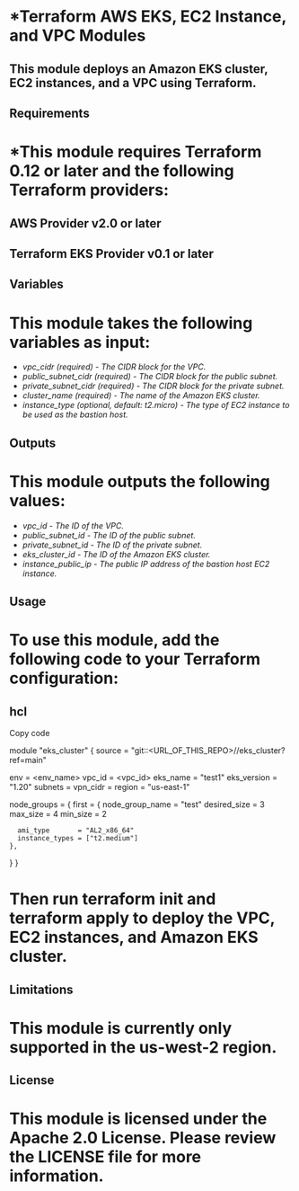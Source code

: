 

# *Terraform AWS EKS, EC2 Instance, and VPC Modules
## This module deploys an Amazon EKS cluster, EC2 instances, and a VPC using Terraform.

## Requirements
# *This module requires Terraform 0.12 or later and the following Terraform providers:

## AWS Provider v2.0 or later
## Terraform EKS Provider v0.1 or later
## Variables
# This module takes the following variables as input:

- *vpc_cidr (required) - The CIDR block for the VPC.*
- *public_subnet_cidr (required) - The CIDR block for the public subnet.*
- *private_subnet_cidr (required) - The CIDR block for the private subnet.*
- *cluster_name (required) - The name of the Amazon EKS cluster.*
- *instance_type (optional, default: t2.micro) - The type of EC2 instance to be used as the bastion host.*
## Outputs
# This module outputs the following values:

- *vpc_id - The ID of the VPC.*
- *public_subnet_id - The ID of the public subnet.*
- *private_subnet_id - The ID of the private subnet.*
- *eks_cluster_id - The ID of the Amazon EKS cluster.*
- *instance_public_ip - The public IP address of the bastion host EC2 instance.*
## Usage
# To use this module, add the following code to your Terraform configuration:

## hcl
Copy code

 module "eks_cluster" {
  source = "git::<URL_OF_THIS_REPO>//eks_cluster?ref=main"

  env         = <env_name>
  vpc_id      = <vpc_id>
  eks_name    = "test1"
  eks_version = "1.20"
  subnets     = <list of Private Subnets>
  vpn_cidr    = <CIDR Block list of Public Subnets>
  region      = "us-east-1"

  node_groups = {
    first = {
      node_group_name = "test"
      desired_size    = 3
      max_size        = 4
      min_size        = 2

      ami_type       = "AL2_x86_64"
      instance_types = ["t2.medium"]
    },
  }
}
# Then run terraform init and terraform apply to deploy the VPC, EC2 instances, and Amazon EKS cluster.

## Limitations
# This module is currently only supported in the us-west-2 region.

## License
# This module is licensed under the Apache 2.0 License. Please review the LICENSE file for more information.
